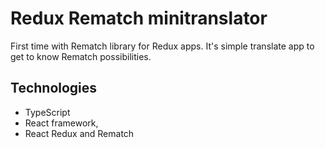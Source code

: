 
# Redux Rematch minitranslator
First time with Rematch library for Redux apps. 
It's simple translate app to get to know Rematch possibilities.

## Technologies
- TypeScript
- React framework,
- React Redux and Rematch

